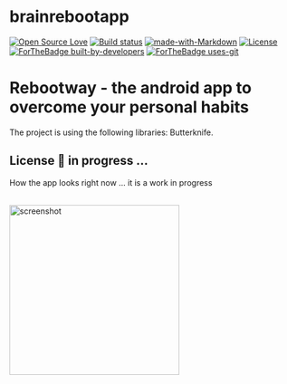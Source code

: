 # brainrebootapp

[![Open Source Love](https://badges.frapsoft.com/os/v1/open-source.svg?v=103)](https://github.com/ellerbrock/open-source-badges/)
[![Build status](https://ci.appveyor.com/api/projects/status/pjxh5g91jpbh7t84?svg=true)](https://ci.appveyor.com/project/tygerbytes/resourcefitness)
[![made-with-Markdown](https://img.shields.io/badge/Made%20with-Markdown-1f425f.svg)](http://commonmark.org)
[![License](https://img.shields.io/badge/License-Apache%202.0-blue.svg)](https://opensource.org/licenses/Apache-2.0)
<br/>
[![ForTheBadge built-by-developers](http://ForTheBadge.com/images/badges/built-by-developers.svg)](https://GitHub.com/Naereen/)
[![ForTheBadge uses-git](http://ForTheBadge.com/images/badges/uses-git.svg)](https://GitHub.com/)
<br/>

# Rebootway - the android app to overcome your personal habits

The project is using the following libraries: Butterknife.

## License :scroll: in progress ...

How the app looks right now ... it is a work in progress

<br><img width="300" src="img/screenshot.jpg" alt="screenshot" />
